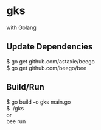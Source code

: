 # gks
with Golang

## Update Dependencies
$ go get github.com/astaxie/beego<br/>
$ go get github.com/beego/bee<br/>

## Build/Run
$ go build -o gks main.go<br/>
$ ./gks<br/>
or<br/>
bee run<br/>